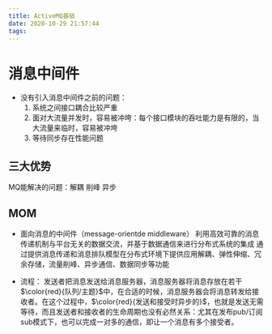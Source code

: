 ```yaml
---
title: ActiveMQ基础
date: 2020-10-29 21:57:44
tags:
---
```


# 消息中间件

* 没有引入消息中间件之前的问题：
    1. 系统之间接口耦合比较严重
    2. 面对大流量并发时，容易被冲垮：每个接口模块的吞吐能力是有限的，当大流量来临时，容易被冲垮
    3. 等待同步存在性能问题

## 三大优势

MQ能解决的问题：解耦 削峰 异步

## MOM
* 面向消息的中间件（message-orientde middleware）
利用高效可靠的消息传递机制与平台无关的数据交流，并基于数据通信来进行分布式系统的集成
通过提供消息传递和消息排队模型在分布式环境下提供应用解耦、弹性伸缩、冗余存储，流量削峰、异步通信、数据同步等功能

* 流程：
发送者把消息发送给消息服务器，消息服务器将消息存放在若干$\color{red}{队列/主题}$中，在合适的时候，消息服务器会将消息转发给接收者。在这个过程中，$\color{red}{发送和接受时异步的}$，也就是发送无需等待，而且发送者和接收者的生命周期也没有必然关系：尤其在发布pub/订阅sub模式下，也可以完成一对多的通信，即让一个消息有多个接受者。